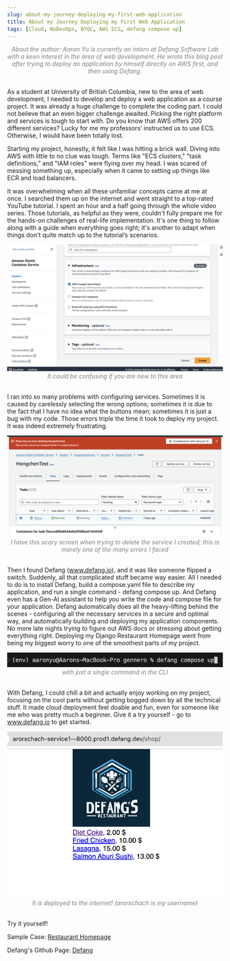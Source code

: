 ```yaml
---
slug: about-my-journey-deploying-my-first-web-application
title: About my Journey Deploying my First Web Application
tags: [Cloud, NoDevOps, BYOC, AWS ECS, defang compose up]
---
```

<div align="center" style="color: gray">
    <em>About the author: Aaron Yu is currently an intern at Defang Software Lab with a keen interest in the area of web development. He wrote this blog post after trying to deploy an application by himself directly on AWS first, and then using Defang.</em>
</div>
<br>


As a student at University of British Columbia, new to the area of web development, I needed to develop and deploy a web application as a course project. It was already a huge challenge to complete the coding part. I could not believe that an even bigger challenge awaited. Picking the right platform and services is tough to start with. Do you know that AWS offers 200 different services? Lucky for me my professors’ instructed us to use ECS. Otherwise, I would have been totally lost.

Starting my project, honestly, it felt like I was hitting a brick wall. Diving into AWS with little to no clue was tough. Terms like "ECS clusters," "task definitions," and "IAM roles" were flying over my head. I was scared of messing something up, especially when it came to setting up things like ECR and load balancers.

It was overwhelming when all these unfamiliar concepts came at me at once. I searched them up on the internet and went straight to a top-rated YouTube tutorial. I spent an hour and a half going through the whole video series. Those tutorials, as helpful as they were, couldn't fully prepare me for the hands-on challenges of real-life implementation. It's one thing to follow along with a guide when everything goes right; it's another to adapt when things don't quite match up to the tutorial’s scenarios.


<div align="center">
    <img src="./images/how-AWS-looks.png" alt="how-Defang-looks" width="550px">
</div>

<div align="center" style="color: gray">
   <em>It could be confusing if you are new to this area</em>
</div>
<br>

I ran into so many problems with configuring services. Sometimes it is caused by carelessly selecting the wrong options; sometimes it is due to the fact that I have no idea what the buttons mean; sometimes it is just a bug with my code. Those errors triple the time it took to deploy my project. It was indeed extremely frustrating.

<div align="center">
    <img src="./images/error-AWS.png" alt="error-AWS" width="550px">
</div>

<div align="center" style="color: gray">
    <em>I have this scary screen when trying to delete the service I created; this is merely one of the many errors I faced</em>
</div>
<br>

Then I found Defang (www.defang.io), and it was like someone flipped a switch. Suddenly, all that complicated stuff became way easier. All I needed to do is to install Defang, build a compose.yaml file to describe my application, and run a single command - defang compose up. And Defang even has a Gen-AI assistant to help you write the code and compose file for your application. Defang automatically does all the heavy-lifting behind the scenes - configuring all the necessary services in a secure and optimal way, and automatically building and deploying my application components. No more late nights trying to figure out AWS docs or stressing about getting everything right. Deploying my Django Restaurant Homepage went from being my biggest worry to one of the smoothest parts of my project.


<div align="center">
    <img src="./images/defang-compose-up.png" alt="defang-compose-up" width="550px">
</div>

<div align="center" style="color: gray">
    <em>with just a single command in the CLI</em>
</div>
<br>

With Defang, I could chill a bit and actually enjoy working on my project, focusing on the cool parts without getting bogged down by all the technical stuff. It made cloud deployment feel doable and fun, even for someone like me who was pretty much a beginner. Give it a try yourself - go to www.defang.io to get started.


<div align="center">
    <img src="./images/sample-result.png" alt="sample-result" width="550px">
</div>

<div align="center" style="color: gray">
   <em>It is deployed to the internet! (arorschach is my username)</em>
</div>
<br>

Try it yourself!

Sample Case: [Restaurant Homepage](https://github.com/HongchenY/Sample-Restaurant-Homepage)

Defang's Github Page: [Defang](http://github.com.defang-io/defang)
